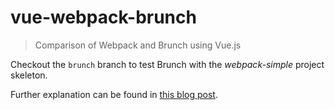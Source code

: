 # vue-webpack-brunch

> Comparison of Webpack and Brunch using Vue.js

Checkout the `brunch` branch to test Brunch with the *webpack-simple* project skeleton.

Further explanation can be found in [this blog post](vuejsdevelopers.com/2017/08/20/vue-js-brunch/).
